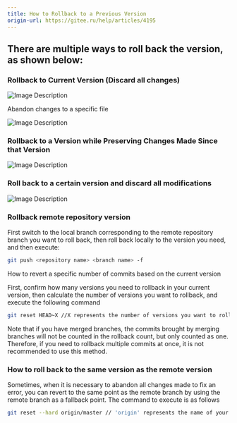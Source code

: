 ```yaml
---
title: How to Rollback to a Previous Version
origin-url: https://gitee.ru/help/articles/4195
---
```


## There are multiple ways to roll back the version, as shown below:

### **Rollback to Current Version (Discard all changes)**

![Image Description](./assets/10161457_lf5m.gif)

Abandon changes to a specific file

![Image Description](./assets/10161707_dstz.gif)

### **Rollback to a Version while Preserving Changes Made Since that Version**

![Image Description](./assets/10162127_dLHO.gif)

### **Roll back to a certain version and discard all modifications**

![Image Description](./assets/10162634_CKmm.gif)

### **Rollback remote repository version**

First switch to the local branch corresponding to the remote repository branch you want to roll back, then roll back locally to the version you need, and then execute:

```bash
git push <repository name> <branch name> -f
```

How to revert a specific number of commits based on the current version

First, confirm how many versions you need to rollback in your current version, then calculate the number of versions you want to rollback, and execute the following command

```bash
git reset HEAD~X //X represents the number of versions you want to rollback, it is a number!
```

Note that if you have merged branches, the commits brought by merging branches will not be counted in the rollback count, but only counted as one. Therefore, if you need to rollback multiple commits at once, it is not recommended to use this method.

### **How to roll back to the same version as the remote version**

Sometimes, when it is necessary to abandon all changes made to fix an error, you can revert to the same point as the remote branch by using the remote branch as a fallback point. The command to execute is as follows

```bash
git reset --hard origin/master // 'origin' represents the name of your remote repository, 'master' represents the branch name
```